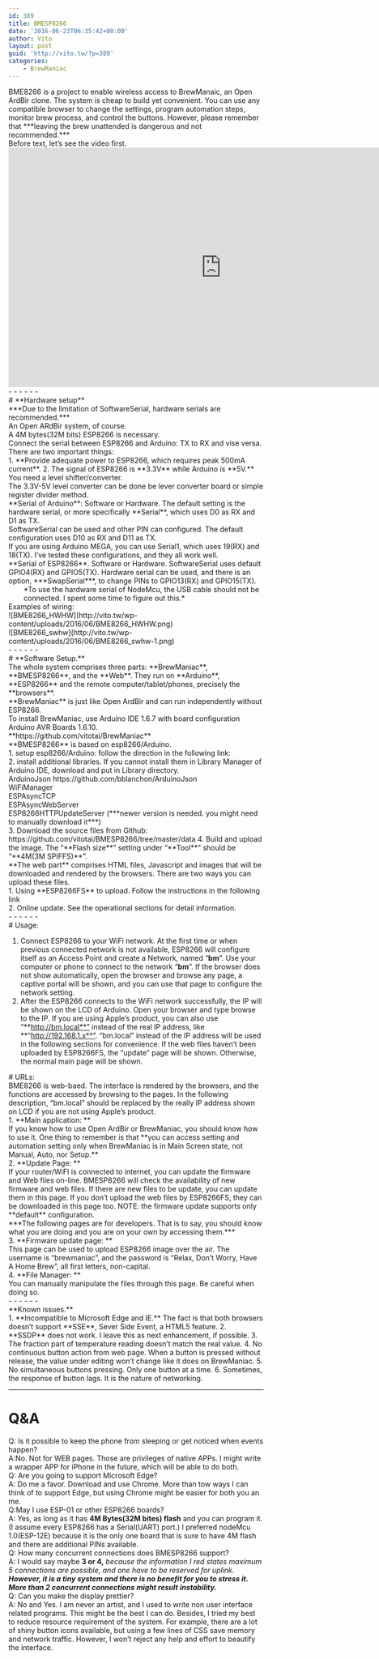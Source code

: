 ```yaml
---
id: 389
title: BMESP8266
date: '2016-06-23T06:35:42+00:00'
author: Vito
layout: post
guid: 'http://vito.tw/?p=389'
categories:
    - BrewManiac
---
```


<div>BME8266 is a project to enable wireless access to BrewManaic, an Open ArdBir clone. The system is cheap to build yet convenient. You can use any compatible browser to change the settings, program automation steps, monitor brew process, and control the buttons. However, please remember that ***leaving the brew unattended is dangerous and not recommended.***</div><div></div><div>Before text, let’s see the video first.</div><div></div><div><div class="jetpack-video-wrapper"><iframe allowfullscreen="" frameborder="0" height="473" loading="lazy" src="https://www.youtube.com/embed/sjinup5MWLQ?feature=oembed" width="840"></iframe></div></div><div></div><div>- - - - - -

</div># **Hardware setup**

<div>***Due to the limitation of SoftwareSerial, hardware serials are recommended.***</div><div>An Open ARdBir system, of course.</div><div>A 4M bytes(32M bits) ESP8266 is necessary.</div><div>Connect the serial between ESP8266 and Arduino: TX to RX and vise versa. There are two important things:</div>1. **Provide adequate power to ESP8266, which requires peak 500mA current**.
2. The signal of ESP8266 is **3.3V** while Arduino is **5V.** You need a level shifter/converter.

<div>The 3.3V-5V level converter can be done be lever converter board or simple register divider method.</div><div>**Serial of Arduino**: Software or Hardware. The default setting is the hardware serial, or more specifically **Serial**, which uses D0 as RX and D1 as TX.</div><div>SoftwareSerial can be used and other PIN can configured. The default configuration uses D10 as RX and D11 as TX.</div><div>If you are using Arduino MEGA, you can use Serial1, which uses 19(RX) and 18(TX). I’ve tested these configurations, and they all work well.</div><div></div><div>**Serial of ESP8266**. Software or Hardware. SoftwareSerial uses default GPIO4(RX) and GPIO5(TX). Hardware serial can be used, and there is an option, ***SwapSerial***, to change PINs to GPIO13(RX) and GPIO15(TX).</div><div style="padding-left: 30px;">*To use the hardware serial of NodeMcu, the USB cable should not be connected. I spent some time to figure out this.*</div><div></div><div>Examples of wiring:</div><div>![BME8266_HWHW](http://vito.tw/wp-content/uploads/2016/06/BME8266_HWHW.png)</div><div>![BME8266_swhw](http://vito.tw/wp-content/uploads/2016/06/BME8266_swhw-1.png)</div><div></div><div>- - - - - -

</div># **Software Setup.**

<div>The whole system comprises three parts: **BrewManiac**, **BMESP8266**, and the **Web**. They run on **Arduino**, **ESP8266** and the remote computer/tablet/phones, precisely the **browsers**.</div><div>**BrewManiac** is just like Open ArdBir and can run independently without ESP8266.</div><div>To install BrewManiac, use Arduino IDE 1.6.7 with board configuration Arduino AVR Boards 1.6.10.</div><div>**https://github.com/vitotai/BrewManiac**</div><div></div><div>**BMESP8266** is based on esp8266/Arduino.</div>1. setup esp8266/Arduino: follow the direction in the following link:

<div><https://github.com/esp8266/Arduino></div><div></div>2. install additional libraries. If you cannot install them in Library Manager of Arduino IDE, download and put in Library directory.

<div>ArduinoJson https://github.com/bblanchon/ArduinoJson</div><div>WiFiManager <https://github.com/tzapu/WiFiManager></div><div>ESPAsyncTCP <https://github.com/me-no-dev/ESPAsyncTCP></div><div><div>ESPAsyncWebServer <https://github.com/me-no-dev/ESPAsyncWebServer></div></div><div>ESP8266HTTPUpdateServer <https://github.com/esp8266/Arduino/tree/master/libraries/ESP8266HTTPUpdateServer> (***newer version is needed. you might need to manually download it***)</div><div></div>3. Download the source files from Github: https://github.com/vitotai/BMESP8266/tree/master/data
4. Build and upload the image. The “**Flash size**” setting under “**Tool**” should be “**4M(3M SPIFFS)**”.

<div></div><div>**The web part** comprises HTML files, Javascript and images that will be downloaded and rendered by the browsers. There are two ways you can upload these files.</div>1. Using **ESP8266FS** to upload. Follow the instructions in the following link

<div><https://github.com/esp8266/Arduino/blob/master/doc/filesystem.md#uploading-files-to-file-system></div><div></div>2. Online update. See the operational sections for detail information.

<div>- - - - - -

</div># Usage:

1. Connect ESP8266 to your WiFi network. At the first time or when previous connected network is not available, ESP8266 will configure itself as an Access Point and create a Network, named “**bm**”. Use your computer or phone to connect to the network “**bm**”. If the browser does not show automatically, open the browser and browse any page, a captive portal will be shown, and you can use that page to configure the network setting.
2. After the ESP8266 connects to the WiFi network successfully, the IP will be shown on the LCD of Arduino. Open your browser and type browse to the IP. If you are using Apple’s product, you can also use “**http://bm.local**” instead of the real IP address, like **“http://192.168.1.x**”. “bm.local” instead of the IP address will be used in the following sections for convenience. If the web files haven’t been uploaded by ESP8266FS, the “update” page will be shown. Otherwise, the normal main page will be shown.

<div></div># URLs:

<div>BME8266 is web-baed. The interface is rendered by the browsers, and the functions are accessed by browsing to the pages. In the following description, “bm.local” should be replaced by the really IP address shown on LCD if you are not using Apple’s product.</div><div></div>1. **Main application: <http://bm.local>**

<div>If you know how to use Open ArdBir or BrewManiac, you should know how to use it. One thing to remember is that **you can access setting and automation setting only when BrewManiac is in Main Screen state, not Manual, Auto, nor Setup.**</div><div></div>2. **Update Page: <http://bm.local/update>**

<div>If your router/WiFI is connected to internet, you can update the firmware and Web files on-line. BMESP8266 will check the availability of new firmware and web files. If there are new files to be update, you can update them in this page. If you don’t upload the web files by ESP8266FS, they can be downloaded in this page too. NOTE: the firmware update supports only **default** configuration.</div><div></div><div>***The following pages are for developers. That is to say, you should know what you are doing and you are on your own by accessing them.***</div><div></div>3. **Firmware update page: <http://bm.local:8008/systemupdate>**

<div>This page can be used to upload ESP8266 image over the air. The username is “brewmaniac”, and the password is “Relax, Don’t Worry, Have A Home Brew”, all first letters, non-capital.</div><div></div>4. **File Manager: <http://bm.local:8008/filemanager>**

<div>You can manually manipulate the files through this page. Be careful when doing so.</div><div>- - - - - -

</div><div>**Known issues.**</div>1. **Incompatible to Microsoft Edge and IE.** The fact is that both browsers doesn’t support **SSE**, Sever Side Event, a HTML5 feature.
2. **SSDP** does not work. I leave this as next enhancement, if possible.
3. The fraction part of temperature reading doesn’t match the real value.
4. No continuous button action from web page. When a button is pressed without release, the value under editing won’t change like it does on BrewManiac.
5. No simultaneous buttons pressing. Only one button at a time.
6. Sometimes, the response of button lags. It is the nature of networking.

- - - - - -

# Q&amp;A


Q: Is it possible to keep the phone from sleeping or get noticed when events happen?  
A:No. Not for WEB pages. Those are privileges of native APPs. I might write a wrapper APP for iPhone in the future, which will be able to do both.  
Q: Are you going to support Microsoft Edge?  
A: Do me a favor. Download and use Chrome. More than tow ways I can think of to support Edge, but using Chrome might be easier for both you an me.  
Q:May I use ESP-01 or other ESP8266 boards?  
A: Yes, as long as it has **4M Bytes(32M bites) flash** and you can program it. (I assume every ESP8266 has a Serial(UART) port.) I preferred nodeMcu 1.0(ESP-12E) because it is the only one board that is sure to have 4M flash and there are additional PINs available.  
Q: How many concurrent connections does BMESP8266 support?  
A: I would say maybe **3 or 4,** *because the information I red states maximum 5 connections are possible, and one have to be reserved for uplink. **However, it is a tiny system and there is no benefit for you to stress it. More than 2 concurrent connections might result*** ***instability.***  
Q: Can you make the display prettier?  
A: No and Yes. I am never an artist, and I used to write non user interface related programs. This might be the best I can do. Besides, I tried my best to reduce resource requirement of the system. For example, there are a lot of shiny button icons available, but using a few lines of CSS save memory and network traffic. However, I won’t reject any help and effort to beautify the interface.